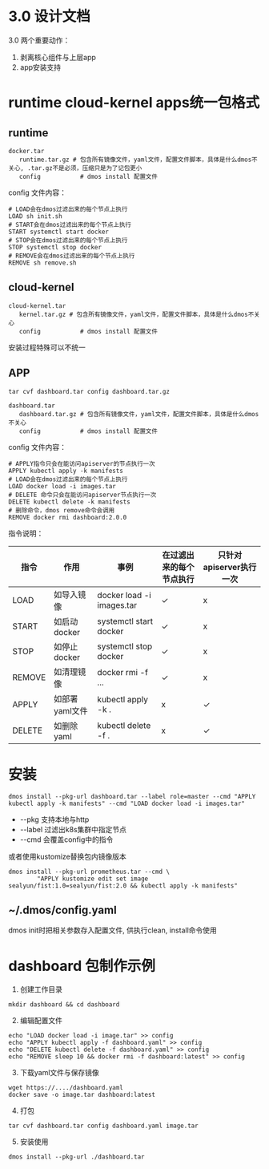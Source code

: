 # 3.0 设计文档

3.0 两个重要动作：

1. 剥离核心组件与上层app
2. app安装支持

# runtime cloud-kernel apps统一包格式
## runtime
```
docker.tar
   runtime.tar.gz # 包含所有镜像文件，yaml文件，配置文件脚本，具体是什么dmos不关心, .tar.gz不是必须，压缩只是为了记包更小
   config           # dmos install 配置文件
```
config 文件内容：
```
# LOAD会在dmos过滤出来的每个节点上执行
LOAD sh init.sh
# START会在dmos过滤出来的每个节点上执行
START systemctl start docker
# STOP会在dmos过滤出来的每个节点上执行
STOP systemctl stop docker
# REMOVE会在dmos过滤出来的每个节点上执行
REMOVE sh remove.sh
```

## cloud-kernel
```
cloud-kernel.tar
   kernel.tar.gz # 包含所有镜像文件，yaml文件，配置文件脚本，具体是什么dmos不关心 
   config           # dmos install 配置文件
```
安装过程特殊可以不统一

## APP
```$xslt
tar cvf dashboard.tar config dashboard.tar.gz
```
```
dashboard.tar
   dashboard.tar.gz # 包含所有镜像文件，yaml文件，配置文件脚本，具体是什么dmos不关心 
   config           # dmos install 配置文件
```

config 文件内容：
```
# APPLY指令只会在能访问apiserver的节点执行一次
APPLY kubectl apply -k manifests
# LOAD会在dmos过滤出来的每个节点上执行
LOAD docker load -i images.tar
# DELETE 命令只会在能访问apiserver节点执行一次
DELETE kubectl delete -k manifests
# 删除命令，dmos remove命令会调用
REMOVE docker rmi dashboard:2.0.0
```

指令说明：

指令 | 作用 | 事例 |在过滤出来的每个节点执行 | 只针对apiserver执行一次 
--- | ---| ---|---|---
LOAD | 如导入镜像 | docker load -i images.tar | ✓ |x
START | 如启动docker | systemctl start docker |✓ |x 
STOP | 如停止docker | systemctl stop docker | ✓ | x
REMOVE | 如清理镜像 | docker rmi -f ...| ✓ |x
APPLY | 如部署yaml文件 | kubectl apply -k . | x| ✓
DELETE | 如删除yaml | kubectl delete -f . | x |✓

# 安装
```$xslt
dmos install --pkg-url dashboard.tar --label role=master --cmd "APPLY kubectl apply -k manifests" --cmd "LOAD docker load -i images.tar"
```
* --pkg 支持本地与http
* --label 过滤出k8s集群中指定节点
* --cmd 会覆盖config中的指令

或者使用kustomize替换包内镜像版本
```
dmos install --pkg-url prometheus.tar --cmd \
        "APPLY kustomize edit set image sealyun/fist:1.0=sealyun/fist:2.0 && kubectl apply -k manifests"
```

## ~/.dmos/config.yaml

dmos init时把相关参数存入配置文件, 供执行clean, install命令使用

# dashboard 包制作示例

1. 创建工作目录

```cassandraql
mkdir dashboard && cd dashboard
```

2. 编辑配置文件

```cassandraql
echo "LOAD docker load -i image.tar" >> config
echo "APPLY kubectl apply -f dashboard.yaml" >> config
echo "DELETE kubectl delete -f dashboard.yaml" >> config
echo "REMOVE sleep 10 && docker rmi -f dashboard:latest" >> config
```

3. 下载yaml文件与保存镜像

```cassandraql
wget https://..../dashboard.yaml 
docker save -o image.tar dashboard:latest
```

4. 打包

```cassandraql
tar cvf dashboard.tar config dashboard.yaml image.tar
```

5. 安装使用

```cassandraql
dmos install --pkg-url ./dashboard.tar
```
